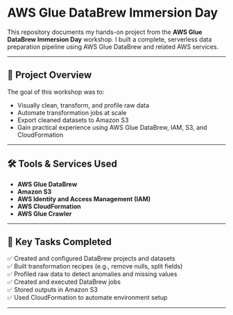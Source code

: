 # AWS Glue DataBrew Immersion Day

This repository documents my hands-on project from the **AWS Glue DataBrew Immersion Day** workshop. I built a complete, serverless data preparation pipeline using AWS Glue DataBrew and related AWS services.

---

## 🚀 Project Overview

The goal of this workshop was to:
- Visually clean, transform, and profile raw data
- Automate transformation jobs at scale
- Export cleaned datasets to Amazon S3
- Gain practical experience using AWS Glue DataBrew, IAM, S3, and CloudFormation

---

## 🛠️ Tools & Services Used

- **AWS Glue DataBrew**
- **Amazon S3**
- **AWS Identity and Access Management (IAM)**
- **AWS CloudFormation**
- **AWS Glue Crawler**

---

## 📌 Key Tasks Completed

✅ Created and configured DataBrew projects and datasets  
✅ Built transformation recipes (e.g., remove nulls, split fields)  
✅ Profiled raw data to detect anomalies and missing values  
✅ Created and executed DataBrew jobs  
✅ Stored outputs in Amazon S3  
✅ Used CloudFormation to automate environment setup  

---
